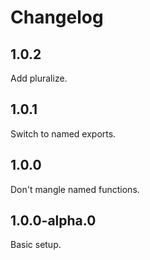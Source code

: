 # Changelog

## 1.0.2

Add pluralize.

## 1.0.1

Switch to named exports.

## 1.0.0

Don't mangle named functions.

## 1.0.0-alpha.0

Basic setup.
